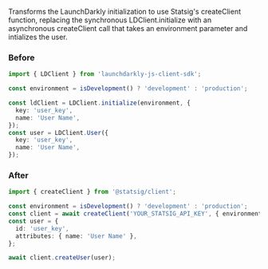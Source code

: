 Transforms the LaunchDarkly initialization to use Statsig's createClient function, replacing the synchronous LDClient.initialize with an asynchronous createClient call that takes an environment parameter and intializes the user.


### Before

```ts
import { LDClient } from 'launchdarkly-js-client-sdk';

const environment = isDevelopment() ? 'development' : 'production';

const ldClient = LDClient.initialize(environment, {
  key: 'user_key',
  name: 'User Name',
});
const user = LDClient.User({
  key: 'user_key',
  name: 'User Name',
});
```

### After

```ts
import { createClient } from '@statsig/client';

const environment = isDevelopment() ? 'development' : 'production';
const client = await createClient('YOUR_STATSIG_API_KEY', { environment });
const user = {
  id: 'user_key',
  attributes: { name: 'User Name' },
};

await client.createUser(user);
```

